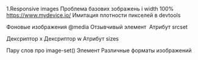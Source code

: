 1.Responsive images
Проблема базових зображень і width 100%
https://www.mydevice.io/
Имитация плотности пикселей в devtools

Фоновые изображения  @media
Отзывчивый элемент <img>
Атрибут srcset


Дексриптор x
Дексриптор w
Атрибут sizes


Пару слов про image-set()
Элемент <picture>
Различные форматы изображений